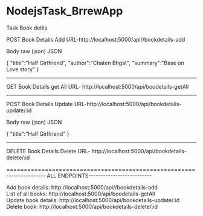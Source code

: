# NodejsTask_BrrewApp
Task Book detils

POST
Book Details Add
URL-http://localhost:5000/api//bookdetails-add

Body
raw (json)
JSON

{
    "title":"Half Girlfriend",
    "author":"Chaten Bhgat",
    "summary":"Base on Love story"
}

<hr>
GET
Book Details get All
URL- http://localhost:5000/api/boodetails-getAll
<hr>

POST
Book Details Update
URL-http://localhost:5000/api/bookdetails-update/:id

Body
raw (json)
JSON

{
    "title":"Half Girlfriend"
}
<hr>

DELETE
Book Details Delete
URL- http://localhost:5000/api/bookdetails-delete/:id

======================================================
---------------- ALL ENDPOINTS--------------------------

Add book details: http://localhost:5000/api//bookdetails-add <br>
List of all books: http://localhost:5000/api/boodetails-getAll <br>
Update book details: http://localhost:5000/api/bookdetails-update/:id <br>
Delete book: http://localhost:5000/api/bookdetails-delete/:id 

